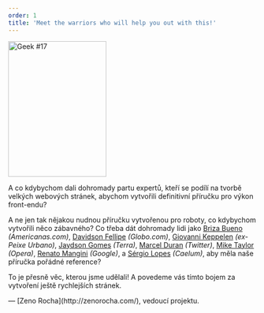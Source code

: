 ```yaml
---
order: 1
title: 'Meet the warriors who will help you out with this!'
---
```


<div class="img-left">
  <img id="geek-17" class="icos-geek" src="https://browserdiet.com/en/assets/img/17.png" alt="Geek #17" width="199" height="275" />
</div>

A co kdybychom dali dohromady partu expertů, kteří se podílí na tvorbě velkých webových stránek, abychom vytvořili definitivní příručku pro výkon front-endu?

A ne jen tak nějakou nudnou příručku vytvořenou pro roboty, co kdybychom vytvořili něco zábavného? Co třeba dát dohromady lidi jako [Briza Bueno](http://www.brizabueno.com/) *(Americanas.com)*, [Davidson Fellipe](https://github.com/davidsonfellipe) *(Globo.com)*, [Giovanni Keppelen](https://github.com/keppelen) *(ex-Peixe Urbano)*, [Jaydson Gomes](https://github.com/jaydson) *(Terra)*, [Marcel Duran](https://github.com/marcelduran) *(Twitter)*, [Mike Taylor](https://github.com/miketaylr) *(Opera)*, [Renato Mangini](https://github.com/mangini) *(Google)*, a [Sérgio Lopes](http://sergiolopes.org) *(Caelum)*, aby měla naše příručka pořádné reference?

To je přesně věc, kterou jsme udělali! A povedeme vás tímto bojem za vytvoření ještě rychlejších stránek.

<p class="project-leader">&mdash; [Zeno Rocha](http://zenorocha.com/), vedoucí projektu.</p>
